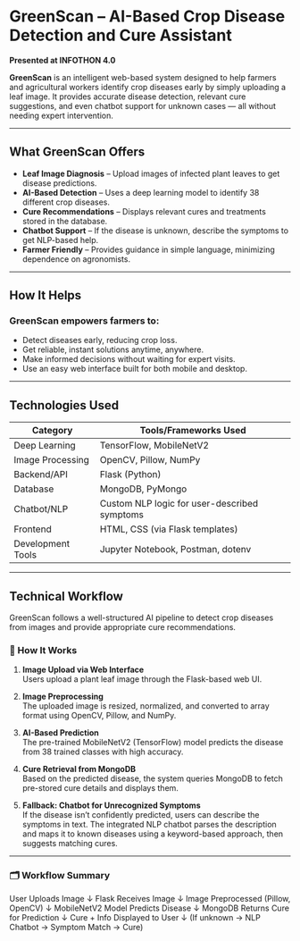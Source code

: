 # GreenScan – AI-Based Crop Disease Detection and Cure Assistant  
**Presented at INFOTHON 4.0**

**GreenScan** is an intelligent web-based system designed to help farmers and agricultural workers identify crop diseases early by simply uploading a leaf image. It provides accurate disease detection, relevant cure suggestions, and even chatbot support for unknown cases — all without needing expert intervention.

---

## What GreenScan Offers

- **Leaf Image Diagnosis** – Upload images of infected plant leaves to get disease predictions.  
- **AI-Based Detection** – Uses a deep learning model to identify 38 different crop diseases.  
- **Cure Recommendations** – Displays relevant cures and treatments stored in the database.  
- **Chatbot Support** – If the disease is unknown, describe the symptoms to get NLP-based help.  
- **Farmer Friendly** – Provides guidance in simple language, minimizing dependence on agronomists.  

---

## How It Helps

### GreenScan empowers farmers to:

- Detect diseases early, reducing crop loss.  
- Get reliable, instant solutions anytime, anywhere.  
- Make informed decisions without waiting for expert visits.  
- Use an easy web interface built for both mobile and desktop.

---

## Technologies Used

| **Category**         | **Tools/Frameworks Used**                      |
|----------------------|------------------------------------------------|
| Deep Learning         | TensorFlow, MobileNetV2                        |
| Image Processing      | OpenCV, Pillow, NumPy                          |
| Backend/API           | Flask (Python)                                 |
| Database              | MongoDB, PyMongo                               |
| Chatbot/NLP           | Custom NLP logic for user-described symptoms   |
| Frontend              | HTML, CSS (via Flask templates)                |
| Development Tools     | Jupyter Notebook, Postman, dotenv              |

---
## Technical Workflow

GreenScan follows a well-structured AI pipeline to detect crop diseases from images and provide appropriate cure recommendations.

### 🔁 How It Works

1. **Image Upload via Web Interface**  
   Users upload a plant leaf image through the Flask-based web UI.

2. **Image Preprocessing**  
   The uploaded image is resized, normalized, and converted to array format using OpenCV, Pillow, and NumPy.

3. **AI-Based Prediction**  
   The pre-trained MobileNetV2 (TensorFlow) model predicts the disease from 38 trained classes with high accuracy.

4. **Cure Retrieval from MongoDB**  
   Based on the predicted disease, the system queries MongoDB to fetch pre-stored cure details and displays them.

5. **Fallback: Chatbot for Unrecognized Symptoms**  
   If the disease isn’t confidently predicted, users can describe the symptoms in text. The integrated NLP chatbot parses the description and maps it to known diseases using a keyword-based approach, then suggests matching cures.

---

### 🗂️ Workflow Summary
User Uploads Image
        ↓
Flask Receives Image
        ↓
Image Preprocessed (Pillow, OpenCV)
        ↓
MobileNetV2 Model Predicts Disease
        ↓
MongoDB Returns Cure for Prediction
        ↓
Cure + Info Displayed to User
        ↓
(If unknown → NLP Chatbot → Symptom Match → Cure)

